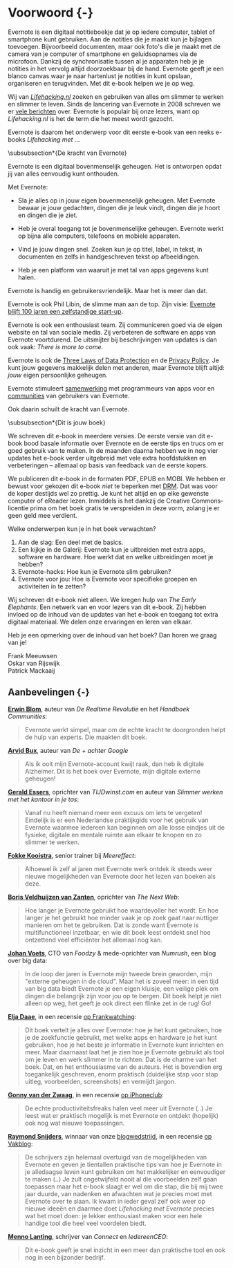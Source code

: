 # Voorwoord {-}

Evernote is een digitaal notitieboekje dat je op iedere computer, tablet of smartphone kunt gebruiken. Aan de notities die je maakt kun je bijlagen toevoegen. Bijvoorbeeld documenten, maar ook foto's die je maakt met de camera van je computer of smartphone en geluidsopnames via de microfoon. Dankzij de synchronisatie tussen al je apparaten heb je je notities in het vervolg altijd doorzoekbaar bij de hand. Evernote geeft je een blanco canvas waar je naar hartenlust je notities in kunt opslaan, organiseren en terugvinden. Met dit e-book helpen we je op weg.

Wij van *[Lifehacking.nl](http://www.lifehacking.nl)* zoeken en gebruiken van alles om slimmer te werken en slimmer te leven. Sinds de lancering van Evernote in 2008 schreven we er [vele berichten](http://lifehacking.nl/algemeen/evernote-overzicht-van-alles-wat-we-er-over-schreven/) over. Evernote is populair bij onze lezers, want op *Lifehacking.nl* is het de term die het meest wordt gezocht.

Evernote is daarom het onderwerp voor dit eerste e-book van een reeks e-books *Lifehacking met ..*.

\subsubsection*{De kracht van Evernote}

Evernote is een digitaal bovenmenselijk geheugen. Het is ontworpen opdat jij van alles eenvoudig kunt onthouden.

Met Evernote:

* Sla je alles op in jouw eigen bovenmenselijk geheugen. Met Evernote bewaar je jouw gedachten, dingen die je leuk vindt, dingen die je hoort en dingen die je ziet.

* Heb je overal toegang tot je bovenmenselijke geheugen. Evernote werkt op bijna alle computers, telefoons en mobiele apparaten.

* Vind je jouw dingen snel. Zoeken kun je op titel, label, in tekst, in documenten en zelfs in handgeschreven tekst op afbeeldingen.

* Heb je een platform van waaruit je met tal van apps gegevens kunt halen.

Evernote is handig en gebruikersvriendelijk. Maar het is meer dan dat.

Evernote is ook Phil Libin, de slimme man aan de top. Zijn visie: [Evernote blijft 100 jaren een zelfstandige start-up](http://blogs.wsj.com/tech-europe/2012/05/01/how-to-build-the-100-year-start-up/).

Evernote is ook een enthousiast team. Zij communiceren goed via de eigen website en tal van sociale media. Zij verbeteren de software en apps van Evernote voortdurend. De uitsmijter bij beschrijvingen van updates is dan ook vaak: *There is more to come.*

Evernote is ook de [Three Laws of Data Protection](http://evernote.com/legal/tos.php) en de [Privacy Policy](http://evernote.com/legal/privacy.php). Je kunt jouw gegevens makkelijk delen met anderen, maar Evernote blijft altijd: *jouw* eigen persoonlijke geheugen.

Evernote stimuleert [samenwerking](http://dev.evernote.com/) met programmeurs van apps voor en [communities](http://evernote.com/community/) van gebruikers van Evernote.

Ook daarin schuilt de kracht van Evernote.

\subsubsection*{Dit is jouw boek}

We schreven dit e-book in meerdere versies. De eerste versie van dit e-book bood basale informatie over Evernote en de eerste tips en trucs om er goed gebruik van te maken. In de maanden daarna hebben we in nog vier updates het e-book verder uitgebreid met vele extra hoofdstukken en verbeteringen – allemaal op basis van feedback van de eerste kopers.

We publiceren dit e-book in de formaten PDF, EPUB en MOBI. We hebben er bewust voor gekozen dit e-book *niet* te beperken met [DRM](http://nl.wikipedia.org/wiki/Digital_Rights_Management). Dat was voor de koper destijds wel zo prettig. Je kunt het altijd en op elke gewenste computer of eReader lezen. Inmiddels is het dankzij de Creative Commons-licentie prima om het boek gratis te verspreiden in deze vorm, zolang je er geen geld mee verdient.

Welke onderwerpen kun je in het boek verwachten?

1. Aan de slag: Een deel met de basics.
2. Een kijkje in de Galerij: Evernote kun je uitbreiden met extra apps, software en hardware. Hoe werkt dat en welke uitbreidingen moet je hebben?
3. Evernote-hacks: Hoe kun je Evernote slim gebruiken?
4. Evernote voor jou: Hoe is Evernote voor specifieke groepen en activiteiten in te zetten? 

Wij schreven dit e-book niet alleen. We kregen hulp van *The Early Elephants*. Een netwerk van en voor lezers van dit e-book. Zij hebben invloed op de inhoud van de updates van het e-book en toegang tot extra digitaal materiaal. We delen onze ervaringen en leren van elkaar. 

Heb je een opmerking over de inhoud van het boek? Dan horen we graag van je!

Frank Meeuwsen    
Oskar van Rijswijk  
Patrick Mackaaij

## Aanbevelingen {-}

**[Erwin Blom](http://www.fastmovingtargets.nl)**, auteur van *De Realtime Revolutie* en het *Handboek Communities*:

> Evernote werkt simpel, maar om de echte kracht te doorgronden helpt de hulp van experts. Die maakten dit boek.


**[Arvid Bux](http://google.com/+ArvidBux)**, auteur van *De + achter Google*

> Als ik ooit mijn Evernote-account kwijt raak, dan heb ik digitale Alzheimer. Dit is het boek over Evernote, mijn digitale externe geheugen!


**[Gerald Essers](http://www.tijdwinst.com)**, oprichter van *TIJDwinst.com* en auteur van *Slimmer werken met het kantoor in je tas*:

> Vanaf nu heeft niemand meer een excuus om iets te vergeten! Eindelijk is er een Nederlandse praktijkgids voor het gebruik van Evernote waarmee iedereen kan beginnen om alle losse eindjes uit de fysieke, digitale en mentale ruimte aan elkaar te knopen en zo slimmer te werken.


**[Fokke Kooistra](http://www.meereffect.nl)**, senior trainer bij *Meereffect*:

> Alhoewel ik zelf al jaren met Evernote werk ontdek ik steeds weer nieuwe mogelijkheden van Evernote door het lezen van boeken als deze.

**[Boris Veldhuijzen van Zanten](http://www.thenextweb.com)**, oprichter van *The Next Web*:

> Hoe langer je Evernote gebruikt hoe waardevoller het wordt. En hoe langer je het gebruikt hoe minder vaak je op zoek gaat naar nuttiger manieren om het te gebruiken. Dat is zonde want Evernote is multifunctioneel inzetbaar, en wie dit boek leest ontdekt snel hoe ontzettend veel efficiënter het allemaal nog kan.

**[Johan Voets](http://www.numrush.nl)**, CTO van *Foodzy* & mede-oprichter van *Numrush*, een blog over big data:

> In de loop der jaren is Evernote mijn tweede brein geworden, mijn "externe geheugen in de cloud". Maar het is zoveel meer: in een tijd van big data biedt Evernote je een eigen kluisje, een veilige plek om dingen die belangrijk zijn voor jou op te bergen. Dit boek helpt je niet alleen op weg, het geeft je ook direct een flinke zet in de rug! Go!


**[Elja Daae](http://www.eljadaae.nl/)**, in een recensie [op Frankwatching](http://www.frankwatching.com/archive/2012/11/01/lifehacking-met-evernote-tips-tricks-ideeen/):

> Dit boek vertelt je alles over Evernote: hoe je het kunt gebruiken, hoe je de zoekfunctie gebruikt, met welke apps en hardware je het kunt gebruiken, hoe je het beste je informatie in Evernote kunt inrichten en meer. Maar daarnaast laat het je zien hoe je Evernote gebruikt als tool om je leven en werk slimmer in te richten. Dat is de charme van het boek. Dat, en het enthousiasme van de auteurs. Het is bovendien erg toegankelijk geschreven, enorm praktisch (duidelijke stap voor stap uitleg, voorbeelden, screenshots) en vermijdt jargon.

**[Gonny van der Zwaag](http://www.iphoneclub.nl/)**, in een recensie [op iPhoneclub](http://www.iphoneclub.nl/215744/lifehacking-met-evernote-nieuw-ebook-helpt-je-beter-werken-met-evernote):

> De echte productiviteitsfreaks halen veel meer uit Evernote (..) Je leest wat er praktisch mogelijk is met Evernote en ontdekt (hopelijk) ook nog wat nieuwe toepassingen.

**[Raymond Snijders](http://rsnijders.info)**, winnaar van onze [blogwedstrijd](http://lifehacking.nl/algemeen/blog-mee-over-lifehacking-met-evernote/), in een recensie [op Vakblog](http://rsnijders.info/vakblog/2012/11/02/eventjes-evernote/):

> De schrijvers zijn helemaal overtuigd van de mogelijkheden van Evernote en geven je tientallen praktische tips van hoe je Evernote in je alledaagse leven kunt gebruiken om het makkelijker en eenvoudiger te maken (..) Je zult ongetwijfeld nooit al die voorbeelden zelf gaan toepassen maar het e-book slaagt er wel om die stap, die bij mij twee jaar duurde, van nadenken en afwachten wat je precies moet met Evernote over te slaan. Ik kwam in ieder geval zelf ook weer op nieuwe ideeën en daarmee doet *Lifehacking met Evernote* precies wat het moet doen: je lekker enthousiast maken voor een hele handige tool die heel veel voordelen biedt.

**[Menno Lanting](http://www.mennolanting.nl/werk)**, schrijver van *Connect* en *IedereenCEO*:

> Dit e-book geeft je snel inzicht in een meer dan praktische tool en ook nog in een bijzonder bedrijf.
